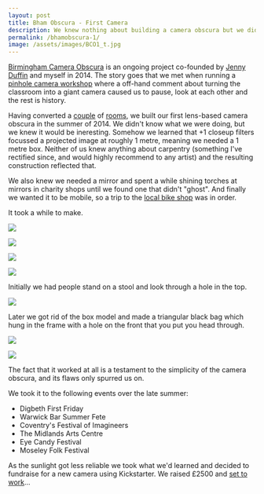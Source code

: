 ```yaml
---
layout: post
title: Bham Obscura - First Camera
description: We knew nothing about building a camera obscura but we did it anyway. 
permalink: /bhamobscura-1/
image: /assets/images/BCO1_t.jpg
---
```


[Birmingham Camera Obscura](http://bhamobscura.com) is an ongoing project co-founded by [Jenny Duffin](http://www.jennyduffin.com) and myself in 2014. The story goes that we met when running a [pinhole camera workshop](http://art.peteashton.com/BAF-pinhole/) where a off-hand comment about turning the classroom into a giant camera caused us to pause, look at each other and the rest is history. 

Having converted a [couple](http://art.peteashton.com/rotunda-obscura/) of [rooms](http://art.peteashton.com/theatre_obscura/), we built our first lens-based camera obscura in the summer of 2014. We didn't know what we were doing, but we knew it would be ineresting. Somehow we learned that +1 closeup filters focussed a projected image at roughly 1 metre, meaning we needed a 1 metre box. Neither of us knew anything about carpentry (something I've rectified since, and would highly recommend to any artist) and the resulting construction reflected that.

We also knew we needed a mirror and spent a while shining torches at mirrors in charity shops until we found one that didn't "ghost". And finally we wanted it to be mobile, so a trip to the [local bike shop](https://birminghambikefoundry.org) was in order. 

It took a while to make. 

![](http://art.peteashton.com/assets/images/bco/bco_1_01.jpg)

![](http://art.peteashton.com/assets/images/bco/bco_1_02.jpg)

![](http://art.peteashton.com/assets/images/bco/bco_1_03.jpg)

![](http://art.peteashton.com/assets/images/bco/bco_1_04.jpg)

Initially we had people stand on a stool and look through a hole in the top. 

![](http://art.peteashton.com/assets/images/bco/bco_1_05.jpg)

Later we got rid of the box model and made a triangular black bag which hung in the frame with a hole on the front that you put you head through. 

![](http://art.peteashton.com/assets/images/bco/bco_1_06.jpg)

![](http://art.peteashton.com/assets/images/bco/bco_1_07.jpg)

The fact that it worked at all is a testament to the simplicity of the camera obscura, and its flaws only spurred us on.

We took it to the following events over the late summer:

- Digbeth First Friday
- Warwick Bar Summer Fete
- Coventry's Festival of Imagineers
- The Midlands Arts Centre
- Eye Candy Festival
- Moseley Folk Festival

As the sunlight got less reliable we took what we'd learned and decided to fundraise for a new camera using Kickstarter. We raised £2500 and [set to work](http://art.peteashton.com/bhamobscura-2/)...